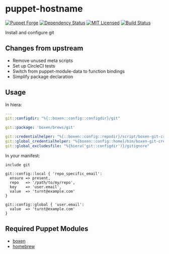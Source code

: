 puppet-hostname
===========

[![Puppet Forge](https://img.shields.io/puppetforge/v/halyard/git.svg)](https://forge.puppetlabs.com/halyard/git)
[![Dependency Status](https://img.shields.io/gemnasium/halyard/puppet-hostname.svg)](https://gemnasium.com/halyard/puppet-hostname)
[![MIT Licensed](https://img.shields.io/badge/license-MIT-green.svg)](https://tldrlegal.com/license/mit-license)
[![Build Status](https://img.shields.io/circleci/project/halyard/puppet-git.svg)](https://circleci.com/gh/halyard/puppet-git)

Install and configure git

## Changes from upstream

* Remove unused meta scripts
* Set up CircleCI tests
* Switch from puppet-module-data to function bindings
* Simplify package declaration

## Usage

In hiera:

```yaml
---
git::configdir: "%{::boxen::config::configdir}/git"

git::package: 'boxen/brews/git'

git::credentialhelper: "%{::boxen::config::repodir}/script/boxen-git-credential"
git::global_credentialhelper: "%{boxen::config::home}/bin/boxen-git-credential"
git::global_excludesfile: "%{hiera('git::configdir')}/gitignore"
```

In your manifest:

```puppet
include git

git::config::local { 'repo_specific_email':
  ensure => present,
  repo   => '/path/to/my/repo',
  key    => 'user.email',
  value  => 'turnt@example.com'
}

git::config::global { 'user.email':
  value  => 'turnt@example.com'
}
```

## Required Puppet Modules

* [boxen](https://github.com/halyard/puppet-boxen)
* [homebrew](https://github.com/halyard/puppet-homebrew)

